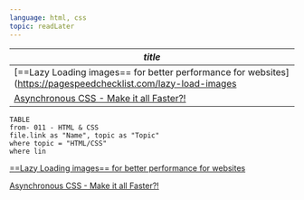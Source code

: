 ```yaml
---
language: html, css
topic: readLater
---
```


| ___title___                                                                                                   |
| ------------------------------------------------------------------------------------------------------------- |
| [==Lazy Loading images== for better performance for websites](https://pagespeedchecklist.com/lazy-load-images |
| [Asynchronous CSS - Make it all Faster?!](https://pagespeedchecklist.com/asynchronous-css)                    |



```dataview
TABLE 
from- 011 - HTML & CSS
file.link as "Name", topic as "Topic"
where topic = "HTML/CSS"
where lin
```




[==Lazy Loading images== for better performance for websites](https://pagespeedchecklist.com/lazy-load-images)

[Asynchronous CSS - Make it all Faster?!](https://pagespeedchecklist.com/asynchronous-css)